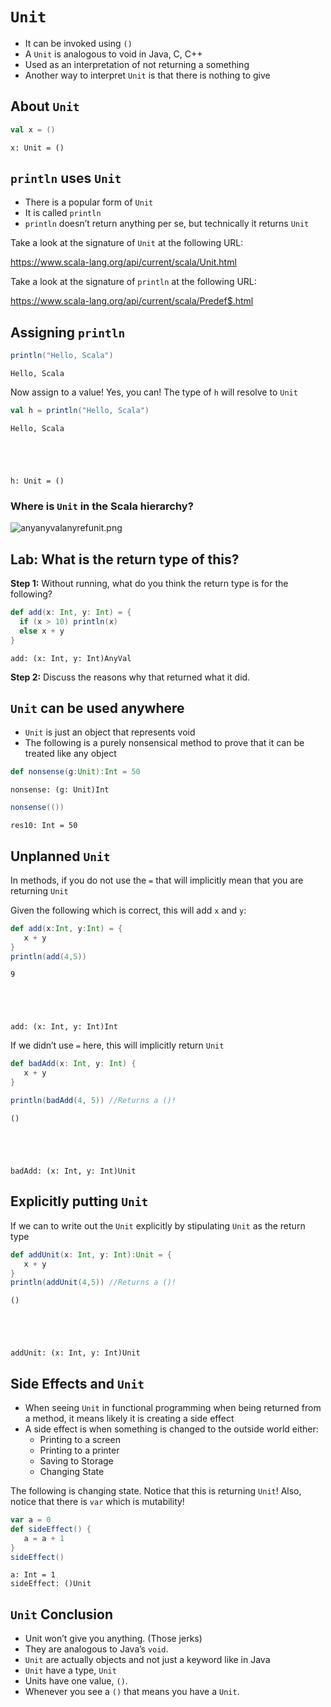 
# `Unit`

* It can be invoked using `()`
* A `Unit` is analogous to void in Java, C, C++
* Used as an interpretation of not returning a something
* Another way to interpret `Unit` is that there is nothing to give

## About `Unit`


```scala
val x = ()
```




    x: Unit = ()
    



## `println` uses `Unit`

* There is a popular form of `Unit`
* It is called `println`
* `println` doesn’t return anything per se, but technically it returns `Unit`

Take a look at the signature of `Unit` at the following URL:

https://www.scala-lang.org/api/current/scala/Unit.html

Take a look at the signature of `println` at the following URL:

https://www.scala-lang.org/api/current/scala/Predef$.html

## Assigning `println`


```scala
println("Hello, Scala")
```

    Hello, Scala
    

Now assign to a value! Yes, you can!
The type of `h` will resolve to `Unit`


```scala
val h = println("Hello, Scala")
```

    Hello, Scala
    




    h: Unit = ()
    



### Where is `Unit` in the Scala hierarchy?

![anyanyvalanyrefunit.png](../images/anyanyvalanyrefunit.png)

## **Lab:** What is the return type of this?

**Step 1:** Without running, what do you think the return type is for the following?


```scala
def add(x: Int, y: Int) = {
  if (x > 10) println(x)
  else x + y
}
```




    add: (x: Int, y: Int)AnyVal
    



**Step 2:** Discuss the reasons why that returned what it did.

## `Unit` can be used anywhere

* `Unit` is just an object that represents void
* The following is a purely nonsensical method to prove that it can be treated like any object


```scala
def nonsense(g:Unit):Int = 50
```




    nonsense: (g: Unit)Int
    




```scala
nonsense(())
```




    res10: Int = 50
    



## Unplanned `Unit`

In methods, if you do not use the `=` that will implicitly mean that you are returning `Unit`

Given the following which is correct, this will add `x` and `y`:


```scala
def add(x:Int, y:Int) = {
   x + y
}
println(add(4,5))
```

    9
    




    add: (x: Int, y: Int)Int
    



If we didn’t use `=` here, this will implicitly return `Unit`


```scala
def badAdd(x: Int, y: Int) {
   x + y
}

println(badAdd(4, 5)) //Returns a ()!
```

    ()
    




    badAdd: (x: Int, y: Int)Unit
    



## Explicitly putting `Unit`

If we can to write out the `Unit` explicitly by stipulating `Unit` as the return type


```scala
def addUnit(x: Int, y: Int):Unit = {
   x + y
}
println(addUnit(4,5)) //Returns a ()!
```

    ()
    




    addUnit: (x: Int, y: Int)Unit
    



## Side Effects and `Unit`

* When seeing `Unit` in functional programming when being returned from a method, it means likely it is creating a side effect
* A side effect is when something is changed to the outside world either:
  * Printing to a screen
  * Printing to a printer
  * Saving to Storage
  * Changing State

The following is changing state. Notice that this is returning `Unit`!
Also, notice that there is `var` which is mutability!


```scala
var a = 0
def sideEffect() {
   a = a + 1
}
sideEffect()
```




    a: Int = 1
    sideEffect: ()Unit
    



## `Unit` Conclusion

* Unit won’t give you anything. (Those jerks)
* They are analogous to Java’s `void`.
* `Unit` are actually objects and not just a keyword like in Java
* `Unit` have a type, `Unit`
* Units have one value, `()`.
* Whenever you see a `()` that means you have a `Unit`.
